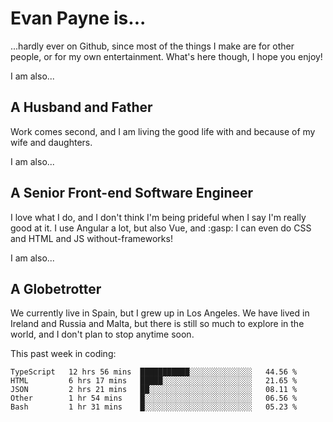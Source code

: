 # Evan Payne is...
...hardly ever on Github, since most of the things I make are for other people, or for my own entertainment.  What's here though, I hope you enjoy!

I am also...
## A Husband and Father
Work comes second, and I am living the good life with and because of my wife and daughters.

I am also...
## A Senior Front-end Software Engineer
I love what I do, and I don't think I'm being prideful when I say I'm really good at it.  I use Angular a lot, but also Vue, and :gasp: I can even do CSS and HTML and JS without-frameworks!

I am also...
## A Globetrotter
We currently live in Spain, but I grew up in Los Angeles.  We have lived in Ireland and Russia and Malta, but there is still so much to explore in the world, and I don't plan to stop anytime soon.

This past week in coding:
<!--START_SECTION:waka-->
```text
TypeScript   12 hrs 56 mins  ███████████░░░░░░░░░░░░░░   44.56 % 
HTML         6 hrs 17 mins   █████░░░░░░░░░░░░░░░░░░░░   21.65 % 
JSON         2 hrs 21 mins   ██░░░░░░░░░░░░░░░░░░░░░░░   08.11 % 
Other        1 hr 54 mins    █░░░░░░░░░░░░░░░░░░░░░░░░   06.56 % 
Bash         1 hr 31 mins    █░░░░░░░░░░░░░░░░░░░░░░░░   05.23 %
```
<!--END_SECTION:waka-->
